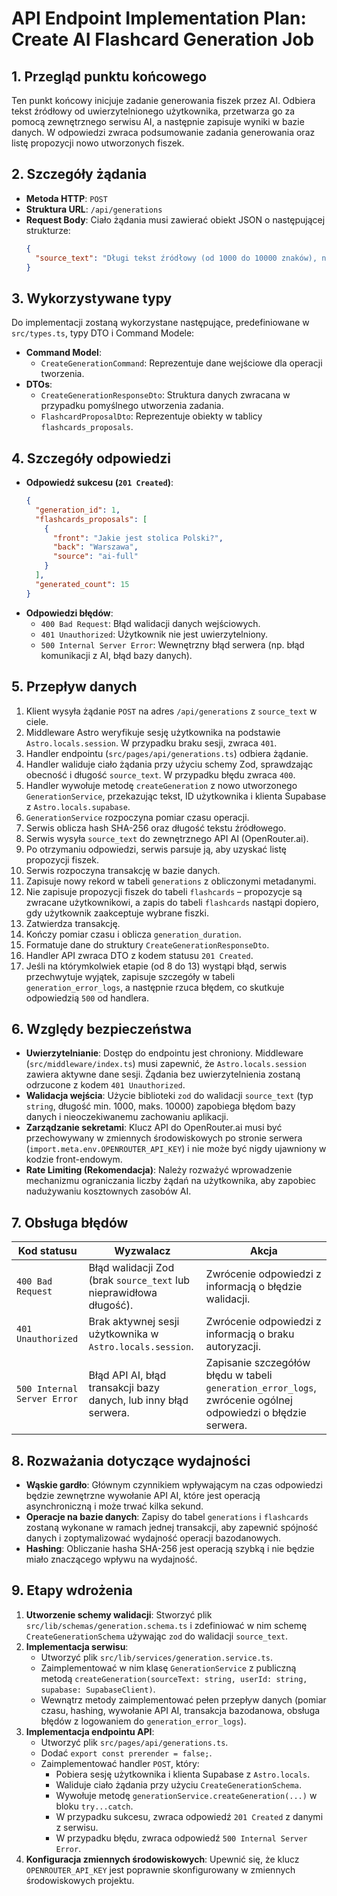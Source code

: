 # API Endpoint Implementation Plan: Create AI Flashcard Generation Job

## 1. Przegląd punktu końcowego

Ten punkt końcowy inicjuje zadanie generowania fiszek przez AI. Odbiera tekst źródłowy od uwierzytelnionego użytkownika, przetwarza go za pomocą zewnętrznego serwisu AI, a następnie zapisuje wyniki w bazie danych. W odpowiedzi zwraca podsumowanie zadania generowania oraz listę propozycji nowo utworzonych fiszek.

## 2. Szczegóły żądania

-   **Metoda HTTP**: `POST`
-   **Struktura URL**: `/api/generations`
-   **Request Body**: Ciało żądania musi zawierać obiekt JSON o następującej strukturze:
    ```json
    {
      "source_text": "Długi tekst źródłowy (od 1000 do 10000 znaków), na podstawie którego zostaną wygenerowane fiszki."
    }
    ```

## 3. Wykorzystywane typy

Do implementacji zostaną wykorzystane następujące, predefiniowane w `src/types.ts`, typy DTO i Command Modele:

-   **Command Model**:
    -   `CreateGenerationCommand`: Reprezentuje dane wejściowe dla operacji tworzenia.
-   **DTOs**:
    -   `CreateGenerationResponseDto`: Struktura danych zwracana w przypadku pomyślnego utworzenia zadania.
    -   `FlashcardProposalDto`: Reprezentuje obiekty w tablicy `flashcards_proposals`.

## 4. Szczegóły odpowiedzi

-   **Odpowiedź sukcesu (`201 Created`)**:
    ```json
    {
      "generation_id": 1,
      "flashcards_proposals": [
        {
          "front": "Jakie jest stolica Polski?",
          "back": "Warszawa",
          "source": "ai-full"
        }
      ],
      "generated_count": 15
    }
    ```
-   **Odpowiedzi błędów**:
    -   `400 Bad Request`: Błąd walidacji danych wejściowych.
    -   `401 Unauthorized`: Użytkownik nie jest uwierzytelniony.
    -   `500 Internal Server Error`: Wewnętrzny błąd serwera (np. błąd komunikacji z AI, błąd bazy danych).

## 5. Przepływ danych

1.  Klient wysyła żądanie `POST` na adres `/api/generations` z `source_text` w ciele.
2.  Middleware Astro weryfikuje sesję użytkownika na podstawie `Astro.locals.session`. W przypadku braku sesji, zwraca `401`.
3.  Handler endpointu (`src/pages/api/generations.ts`) odbiera żądanie.
4.  Handler waliduje ciało żądania przy użyciu schemy Zod, sprawdzając obecność i długość `source_text`. W przypadku błędu zwraca `400`.
5.  Handler wywołuje metodę `createGeneration` z nowo utworzonego `GenerationService`, przekazując tekst, ID użytkownika i klienta Supabase z `Astro.locals.supabase`.
6.  `GenerationService` rozpoczyna pomiar czasu operacji.
7.  Serwis oblicza hash SHA-256 oraz długość tekstu źródłowego.
8.  Serwis wysyła `source_text` do zewnętrznego API AI (OpenRouter.ai).
9.  Po otrzymaniu odpowiedzi, serwis parsuje ją, aby uzyskać listę propozycji fiszek.
10. Serwis rozpoczyna transakcję w bazie danych.
11. Zapisuje nowy rekord w tabeli `generations` z obliczonymi metadanymi.
12. Nie zapisuje propozycji fiszek do tabeli `flashcards` – propozycje są zwracane użytkownikowi, a zapis do tabeli `flashcards` nastąpi dopiero, gdy użytkownik zaakceptuje wybrane fiszki.
13. Zatwierdza transakcję.
14. Kończy pomiar czasu i oblicza `generation_duration`.
15. Formatuje dane do struktury `CreateGenerationResponseDto`.
16. Handler API zwraca DTO z kodem statusu `201 Created`.
17. Jeśli na którymkolwiek etapie (od 8 do 13) wystąpi błąd, serwis przechwytuje wyjątek, zapisuje szczegóły w tabeli `generation_error_logs`, a następnie rzuca błędem, co skutkuje odpowiedzią `500` od handlera.

## 6. Względy bezpieczeństwa

-   **Uwierzytelnianie**: Dostęp do endpointu jest chroniony. Middleware (`src/middleware/index.ts`) musi zapewnić, że `Astro.locals.session` zawiera aktywne dane sesji. Żądania bez uwierzytelnienia zostaną odrzucone z kodem `401 Unauthorized`.
-   **Walidacja wejścia**: Użycie biblioteki `zod` do walidacji `source_text` (typ `string`, długość min. 1000, maks. 10000) zapobiega błędom bazy danych i nieoczekiwanemu zachowaniu aplikacji.
-   **Zarządzanie sekretami**: Klucz API do OpenRouter.ai musi być przechowywany w zmiennych środowiskowych po stronie serwera (`import.meta.env.OPENROUTER_API_KEY`) i nie może być nigdy ujawniony w kodzie front-endowym.
-   **Rate Limiting (Rekomendacja)**: Należy rozważyć wprowadzenie mechanizmu ograniczania liczby żądań na użytkownika, aby zapobiec nadużywaniu kosztownych zasobów AI.

## 7. Obsługa błędów

| Kod statusu              | Wyzwalacz                                                              | Akcja                                                                             |
| ------------------------ | ---------------------------------------------------------------------- | --------------------------------------------------------------------------------- |
| `400 Bad Request`        | Błąd walidacji Zod (brak `source_text` lub nieprawidłowa długość).     | Zwrócenie odpowiedzi z informacją o błędzie walidacji.                            |
| `401 Unauthorized`       | Brak aktywnej sesji użytkownika w `Astro.locals.session`.              | Zwrócenie odpowiedzi z informacją o braku autoryzacji.                            |
| `500 Internal Server Error` | Błąd API AI, błąd transakcji bazy danych, lub inny błąd serwera. | Zapisanie szczegółów błędu w tabeli `generation_error_logs`, zwrócenie ogólnej odpowiedzi o błędzie serwera. |

## 8. Rozważania dotyczące wydajności

-   **Wąskie gardło**: Głównym czynnikiem wpływającym na czas odpowiedzi będzie zewnętrzne wywołanie API AI, które jest operacją asynchroniczną i może trwać kilka sekund.
-   **Operacje na bazie danych**: Zapisy do tabel `generations` i `flashcards` zostaną wykonane w ramach jednej transakcji, aby zapewnić spójność danych i zoptymalizować wydajność operacji bazodanowych.
-   **Hashing**: Obliczanie hasha SHA-256 jest operacją szybką i nie będzie miało znaczącego wpływu na wydajność.

## 9. Etapy wdrożenia

1.  **Utworzenie schemy walidacji**: Stworzyć plik `src/lib/schemas/generation.schema.ts` i zdefiniować w nim schemę `CreateGenerationSchema` używając `zod` do walidacji `source_text`.
2.  **Implementacja serwisu**:
    -   Utworzyć plik `src/lib/services/generation.service.ts`.
    -   Zaimplementować w nim klasę `GenerationService` z publiczną metodą `createGeneration(sourceText: string, userId: string, supabase: SupabaseClient)`.
    -   Wewnątrz metody zaimplementować pełen przepływ danych (pomiar czasu, hashing, wywołanie API AI, transakcja bazodanowa, obsługa błędów z logowaniem do `generation_error_logs`).
3.  **Implementacja endpointu API**:
    -   Utworzyć plik `src/pages/api/generations.ts`.
    -   Dodać `export const prerender = false;`.
    -   Zaimplementować handler `POST`, który:
        -   Pobiera sesję użytkownika i klienta Supabase z `Astro.locals`.
        -   Waliduje ciało żądania przy użyciu `CreateGenerationSchema`.
        -   Wywołuje metodę `generationService.createGeneration(...)` w bloku `try...catch`.
        -   W przypadku sukcesu, zwraca odpowiedź `201 Created` z danymi z serwisu.
        -   W przypadku błędu, zwraca odpowiedź `500 Internal Server Error`.
4.  **Konfiguracja zmiennych środowiskowych**: Upewnić się, że klucz `OPENROUTER_API_KEY` jest poprawnie skonfigurowany w zmiennych środowiskowych projektu.
